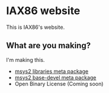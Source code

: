 # IAX86 website

This is IAX86's website.  

## What are you making?

I'm making this.

 - [msys2 libraries meta package](https://github.com/IAX86/msys2-libraries-meta)
 - [msys2 base-devel meta package](https://github.com/IAX86/msys2-base-devel-meta)
 - Open Binary License (Coming soon)
